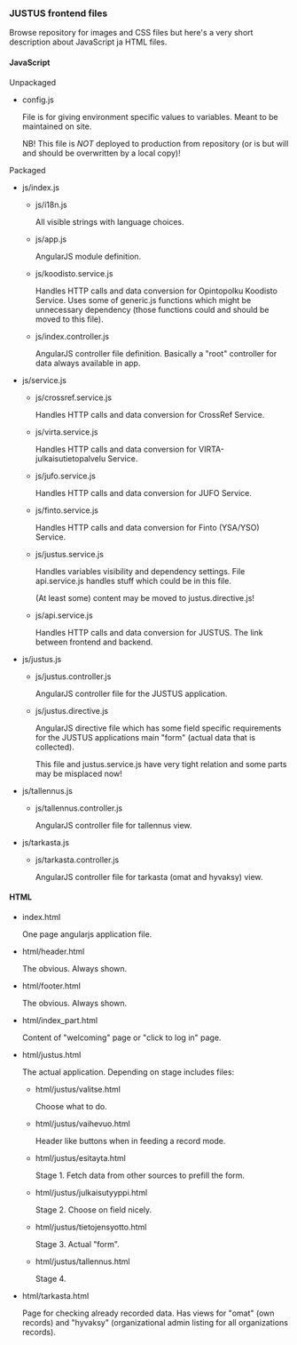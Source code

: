 ### JUSTUS frontend files

Browse repository for images and CSS files but here's a very short description about JavaScript ja HTML files.

#### JavaScript

Unpackaged

  * config.js

    File is for giving environment specific values to variables. Meant to be maintained on site.

    NB! This file is _NOT_ deployed to production from repository (or is but will and should be overwritten by a local copy)!

Packaged

  * js/index.js

    * js/i18n.js

      All visible strings with language choices.

    * js/app.js

      AngularJS module definition.

    * js/koodisto.service.js

      Handles HTTP calls and data conversion for Opintopolku Koodisto Service. Uses some of generic.js functions which might be unnecessary dependency (those functions could and should be moved to this file).

    * js/index.controller.js

      AngularJS controller file definition. Basically a "root" controller for data always available in app.


  * js/service.js

    * js/crossref.service.js

      Handles HTTP calls and data conversion for CrossRef Service.

    * js/virta.service.js

      Handles HTTP calls and data conversion for VIRTA-julkaisutietopalvelu Service.

    * js/jufo.service.js

      Handles HTTP calls and data conversion for JUFO Service.

    * js/finto.service.js

      Handles HTTP calls and data conversion for Finto (YSA/YSO) Service.

    * js/justus.service.js

      Handles variables visibility and dependency settings. File api.service.js handles stuff which could be in this file.

      (At least some) content may be moved to justus.directive.js!

    * js/api.service.js

      Handles HTTP calls and data conversion for JUSTUS. The link between frontend and backend.

  * js/justus.js

    * js/justus.controller.js

      AngularJS controller file for the JUSTUS application.

    * js/justus.directive.js

      AngularJS directive file which has some field specific requirements for the JUSTUS applications main "form" (actual data that is collected).

      This file and justus.service.js have very tight relation and some parts may be misplaced now!

  * js/tallennus.js

    * js/tallennus.controller.js

      AngularJS controller file for tallennus view.

  * js/tarkasta.js

    * js/tarkasta.controller.js

      AngularJS controller file for tarkasta (omat and hyvaksy) view.


#### HTML

  * index.html

    One page angularjs application file.

  * html/header.html

    The obvious. Always shown.

  * html/footer.html

    The obvious. Always shown.

  * html/index_part.html

    Content of "welcoming" page or "click to log in" page.

  * html/justus.html

    The actual application. Depending on stage includes files:

    * html/justus/valitse.html

      Choose what to do.

    * html/justus/vaihevuo.html

      Header like buttons when in feeding a record mode.

    * html/justus/esitayta.html

      Stage 1. Fetch data from other sources to prefill the form.

    * html/justus/julkaisutyyppi.html

      Stage 2. Choose on field nicely.

    * html/justus/tietojensyotto.html

      Stage 3. Actual "form".

    * html/justus/tallennus.html

      Stage 4. 

  * html/tarkasta.html

    Page for checking already recorded data. Has views for "omat" (own records) and "hyvaksy" (organizational admin listing for all organizations records).

